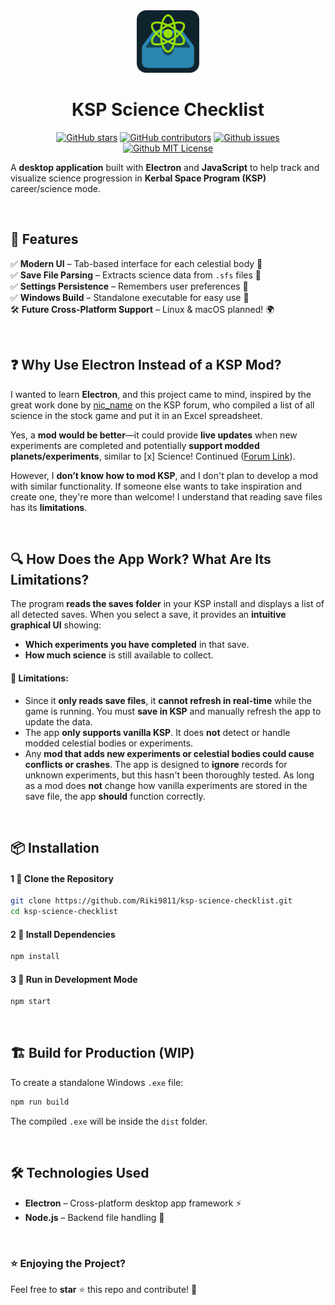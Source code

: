 <div align="center">
    <img src="assets/icon.png" alt="Logo" height="100">

# KSP Science Checklist

[![GitHub stars][stars-shield]][stars-url]
[![GitHub contributors][contributors-shield]][contributors-url]
[![Github issues][issues-shield]][issues-url]
[![Github MIT License][license-shield]][license-url]

</div>

A **desktop application** built with **Electron** and **JavaScript** to help track and visualize science progression in **Kerbal Space Program (KSP)** career/science mode.

<br />

## 🎯 Features

✅ **Modern UI** – Tab-based interface for each celestial body 📌\
✅ **Save File Parsing** – Extracts science data from `.sfs` files 📂\
✅ **Settings Persistence** – Remembers user preferences 🔧\
✅ **Windows Build** – Standalone executable for easy use 💾\
🛠️ **Future Cross-Platform Support** – Linux & macOS planned! 🌍

<br />

## ❓ Why Use Electron Instead of a KSP Mod?

I wanted to learn **Electron**, and this project came to mind, inspired by the great work done by [nic_name](https://forum.kerbalspaceprogram.com/topic/211219-ksp-science-checklist-v30/) on the KSP forum, who compiled a list of all science in the stock game and put it in an Excel spreadsheet.

Yes, a **mod would be better**—it could provide **live updates** when new experiments are completed and potentially **support modded planets/experiments**, similar to [x] Science! Continued ([Forum Link](https://forum.kerbalspaceprogram.com/topic/182683-ksp-190-x-science-continued-ksp-science-report-and-checklist-v523/)).

However, I **don’t know how to mod KSP**, and I don't plan to develop a mod with similar functionality. If someone else wants to take inspiration and create one, they're more than welcome! I understand that reading save files has its **limitations**.

<br />

## 🔍 How Does the App Work? What Are Its Limitations?

The program **reads the saves folder** in your KSP install and displays a list of all detected saves. When you select a save, it provides an **intuitive graphical UI** showing:

-   **Which experiments you have completed** in that save.
-   **How much science** is still available to collect.

#### 🚧 Limitations:

-   Since it **only reads save files**, it **cannot refresh in real-time** while the game is running. You must **save in KSP** and manually refresh the app to update the data.
-   The app **only supports vanilla KSP**. It does **not** detect or handle modded celestial bodies or experiments.
-   Any **mod that adds new experiments or celestial bodies could cause conflicts or crashes**. The app is designed to **ignore** records for unknown experiments, but this hasn't been thoroughly tested. As long as a mod does **not** change how vanilla experiments are stored in the save file, the app **should** function correctly.

<br />

## 📦 Installation

#### 1 🔹 Clone the Repository

```sh
git clone https://github.com/Riki9811/ksp-science-checklist.git
cd ksp-science-checklist
```

#### 2 🔹 Install Dependencies

```sh
npm install
```

#### 3 🔹 Run in Development Mode

```sh
npm start
```

<br />

## 🏗️ Build for Production (WIP)

To create a standalone Windows `.exe` file:

```sh
npm run build
```

The compiled `.exe` will be inside the `dist` folder.

<br />

## 🛠️ Technologies Used

-   **Electron** – Cross-platform desktop app framework ⚡
-   **Node.js** – Backend file handling 📁

<br />

### ⭐ Enjoying the Project?

Feel free to **star** ⭐ this repo and contribute! 🚀

<!-- LINKS -->

[stars-shield]: https://img.shields.io/github/stars/Riki9811/ksp-science-checklist.svg?style=for-the-badge
[stars-url]: https://github.com/Riki9811/ksp-science-checklist/stargazers
[contributors-shield]: https://img.shields.io/github/contributors/Riki9811/ksp-science-checklist.svg?style=for-the-badge
[contributors-url]: https://github.com/Riki9811/ksp-science-checklist/graphs/contributors
[issues-shield]: https://img.shields.io/github/issues/Riki9811/ksp-science-checklist.svg?style=for-the-badge
[issues-url]: https://github.com/Riki9811/ksp-science-checklist/issues
[license-shield]: https://img.shields.io/github/license/Riki9811/ksp-science-checklist.svg?style=for-the-badge
[license-url]: https://github.com/Riki9811/ksp-science-checklist/blob/master/LICENSE.txt
